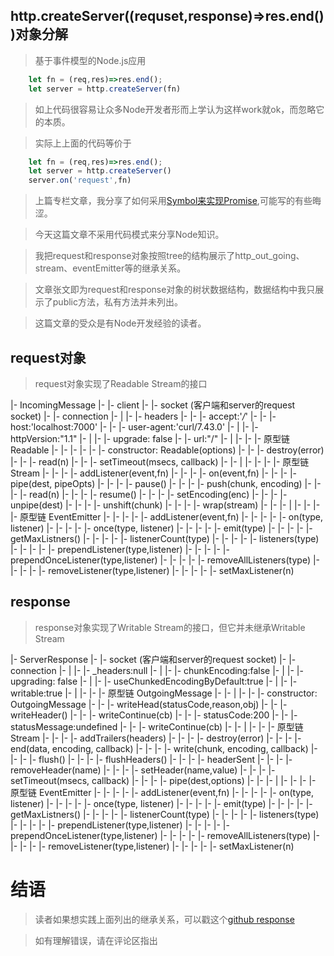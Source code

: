 ## http.createServer((requset,response)=>res.end())对象分解

> 基于事件模型的Node.js应用

```javascript
    let fn = (req,res)=>res.end();
    let server = http.createServer(fn)
```

> 如上代码很容易让众多Node开发者形而上学认为这样work就ok，而忽略它的本质。

> 实际上上面的代码等价于

```javascript
    let fn = (req,res)=>res.end();
    let server = http.createServer()
    server.on('request',fn)
```

> 上篇专栏文章，我分享了如何采用[Symbol来实现Promise](https://zhuanlan.zhihu.com/p/26003835),可能写的有些晦涩。

> 今天这篇文章不采用代码模式来分享Node知识。

> 我把request和response对象按照tree的结构展示了http_out_going、stream、eventEmitter等的继承关系。

> 文章张文即为request和response对象的树状数据结构，数据结构中我只展示了public方法，私有方法并未列出。

> 这篇文章的受众是有Node开发经验的读者。

## request对象

> request对象实现了Readable Stream的接口

|- IncomingMessage
|- |- client
|- |- socket (客户端和server的request socket)
|- |- connection
|- |
|- |- headers
|- |- |- accept:'*/*'
|- |- |- host:'localhost:7000'
|- |- |- user-agent:'curl/7.43.0'
|- |
|- |- httpVersion:"1.1"
|- |
|- |- upgrade: false
|- |- url:"/"
|- |
|- |- |- 原型链 Readable
|- |- |-
|- |- |- constructor: Readable(options)
|- |- |- destroy(error)
|- |- |- read(n)
|- |- |- setTimeout(msecs, callback)
|- |- |
|- |- |- |- 原型链 Stream
|- |- |- |- addListener(event,fn)
|- |- |- |- on(event,fn)
|- |- |- |- pipe(dest, pipeOpts)
|- |- |- |- pause()
|- |- |- |- push(chunk, encoding)
|- |- |- |- read(n)
|- |- |- |- resume()
|- |- |- |- setEncoding(enc)
|- |- |- |- unpipe(dest)
|- |- |- |- unshift(chunk)
|- |- |- |- wrap(stream)
|- |- |- |
|- |- |- |- 原型链 EventEmitter
|- |- |- |- |- addListener(event,fn)
|- |- |- |- |- on(type, listener)
|- |- |- |- |- once(type, listener)
|- |- |- |- |- emit(type)
|- |- |- |- |- getMaxListners()
|- |- |- |- |- listenerCount(type)
|- |- |- |- |- listeners(type)
|- |- |- |- |- prependListener(type,listener)
|- |- |- |- |- prependOnceListener(type,listener)
|- |- |- |- |- removeAllListeners(type)
|- |- |- |- |- removeListener(type,listener)
|- |- |- |- |- setMaxListener(n)

## response

> response对象实现了Writable Stream的接口，但它并未继承Writable Stream

|- ServerResponse
|- |- socket (客户端和server的request socket)
|- |- connection
|- |
|- |- _headers:null
|- |
|- |- chunkEncoding:false
|- |
|- |- upgrading: false
|- |
|- |- useChunkedEncodingByDefault:true
|- |
|- |- writable:true
|- |
|- |- |- 原型链 OutgoingMessage
|- |- |
|- |- |- constructor: OutgoingMessage
|- |- |- writeHead(statusCode,reason,obj)
|- |- |- writeHeader()
|- |- |- writeContinue(cb)
|- |- |- statusCode:200
|- |- |- statusMessage:undefined
|- |- |- writeContinue(cb)
|- |- |
|- |- |- 原型链 Stream
|- |- |- |- addTrailers(headers)
|- |- |- |- destroy(error)
|- |- |- |- end(data, encoding, callback)
|- |- |- |- write(chunk, encoding, callback)
|- |- |- |- flush()
|- |- |- |- flushHeaders()
|- |- |- |- headerSent
|- |- |- |- removeHeader(name)
|- |- |- |- setHeader(name,value)
|- |- |- |- setTimeout(msecs, callback)
|- |- |- |- pipe(dest,options)
|- |- |- |
|- |- |- |- 原型链 EventEmitter
|- |- |- |- |- addListener(event,fn)
|- |- |- |- |- on(type, listener)
|- |- |- |- |- once(type, listener)
|- |- |- |- |- emit(type)
|- |- |- |- |- getMaxListners()
|- |- |- |- |- listenerCount(type)
|- |- |- |- |- listeners(type)
|- |- |- |- |- prependListener(type,listener)
|- |- |- |- |- prependOnceListener(type,listener)
|- |- |- |- |- removeAllListeners(type)
|- |- |- |- |- removeListener(type,listener)
|- |- |- |- |- setMaxListener(n)

# 结语

> 读者如果想实践上面列出的继承关系，可以戳这个[github response](https://github.com/slashhuang/full-stack-practice)

> 如有理解错误，请在评论区指出





